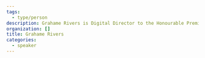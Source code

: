 ```yaml
---
tags:
  - type/person
description: Grahame Rivers is Digital Director to the Honourable Premier Kathleen Wynne
organization: []
title: Grahame Rivers
categories:
  - speaker
---
```


